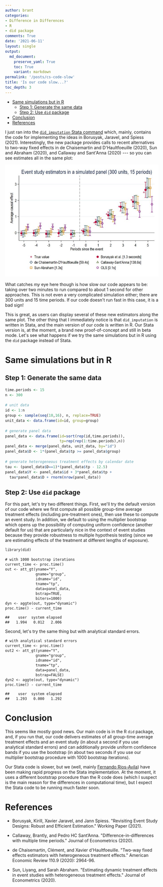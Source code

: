 ```yaml
---
author: brant
categories:
- Difference in Differences
- R
- did package
comments: True
date: '2021-06-11'
layout: single
output:
  md_document:
    preserve_yaml: True
    toc: True
    variant: markdown
permalink: '/posts/cs-code-slow'
title: 'Is our code slow...?'
toc_depth: 3
---
```


-   [Same simulations but in R](#same-simulations-but-in-r)
    -   [Step 1: Generate the same data](#step-1-generate-the-same-data)
    -   [Step 2: Use `did` package](#step-2-use-did-package)
-   [Conclusion](#conclusion)
-   [References](#references)

I just ran into the [`did_imputation` Stata
command](https://github.com/borusyak/did_imputation) which, mainly,
contains the code for implementing the ideas in Borusyak, Jaravel, and
Spiess (2021). Interestingly, the new package provides calls to recent
alternatives to two-way fixed effects in de Chaisemartin and
D'Haultfoeuille (2020), Sun and Abraham (2020), and Callaway and
Sant'Anna (2020) --- so you can see estimates all in the same plot:

<img src="/assets/images/cs_slow.jpeg">

What catches *my* eye here though is how slow our code appears to be:
taking over two minutes to run compared to about 1 second for other
approaches. This is not even a very complicated simulation either; there
are 300 units and 15 time periods. If our code doesn't run fast in this
case, it is a bad sign!

This is great, as users can display several of these new estimators
along the same plot. The other thing that I immediately notice is that
`did_imputation` is written in Stata, and the main version of our code
is written in R. Our Stata version is, at the moment, a brand new
proof-of-concept and still in beta mode. Let's see what happens if we
try the same simulations but in R using the `did` package instead of
Stata.

Same simulations but in R
=========================

Step 1: Generate the same data
------------------------------

``` {.r .fold-hide}
time.periods <- 15
n <- 300

# unit data
id <- 1:n
group <- sample(seq(10,16), n, replace=TRUE)
unit_data <- data.frame(id=id, group=group)

# generate panel data
panel_data <- data.frame(id=sort(rep(id,time.periods)),
                         tp=rep(rep(1:time.periods),n))
panel_data <- merge(panel_data, unit_data, by="id")
panel_data$D <- 1*(panel_data$tp >= panel_data$group)

# generate heterogeneous treatment effects by calendar date
tau <- (panel_data$D==1)*(panel_data$tp - 12.5)
panel_data$Y <- panel_data$id + 3*panel_data$tp +
  tau*panel_data$D + rnorm(nrow(panel_data))
```

Step 2: Use `did` package
-------------------------

For this part, let's try two different things. First, we'll try the
default version of our code where we first compute all possible
group-time average treatment effects (including pre-treatment ones),
then use these to compute an event study. In addition, we default to
using the multiplier bootstrap which opens up the possibility of
computing uniform confidence (another default for us) that are
particularly nice in the context of event studies because they provide
robustness to multiple hypothesis testing (since we are estimating
effects of the treatment at different lengths of exposure).

``` {.r}
library(did)

# with 1000 bootstrap iterations
current_time <- proc.time()
out <- att_gt(yname="Y",
              gname="group",
              idname="id",
              tname="tp",
              data=panel_data,
              bstrap=TRUE,
              biters=1000)
dyn <- aggte(out, type="dynamic")
proc.time() - current_time
```

    ##    user  system elapsed 
    ##   1.994   0.012   2.006

Second, let's try the same thing but with analytical standard errors.

``` {.r}
# with analytical standard errors
current_time <- proc.time()
out2 <- att_gt(yname="Y",
              gname="group",
              idname="id",
              tname="tp",
              data=panel_data,
              bstrap=FALSE)
dyn2 <- aggte(out, type="dynamic")
proc.time() - current_time
```

    ##    user  system elapsed 
    ##   1.293   0.000   1.292

Conclusion
==========

This seems like mostly good news. Our main code is in the R `did`
package, and, if you run that, our code delivers estimates of all
group-time average treatment effects and an event study (in about a
second if you use analytical standard errors) and can additionally
provide uniform confidence bands if you use the bootstrap (in about two
seconds if you use our multiplier bootstrap procedure with 1000
bootstrap iterations).

Our Stata code is slower, but we (well, mainly [Fernando
Rios-Avila](https://friosavila.github.io/playingwithstata/)) have been
making rapid progress on the Stata implementation. At the moment, it
uses a different bootstrap procedure than the R code does (which I
suspect is the main reason for the differences in computational time),
but I expect the Stata code to be running much faster soon.

References
==========

-   Borusyak, Kirill, Xavier Jaravel, and Jann Spiess. "Revisiting Event
    Study Designs: Robust and Efficient Estimation." Working Paper
    (2021).

-   Callaway, Brantly, and Pedro HC Sant’Anna.
    "Difference-in-differences with multiple time periods." Journal of
    Econometrics (2020).

-   de Chaisemartin, Clément, and Xavier d'Haultfoeuille. "Two-way fixed
    effects estimators with heterogeneous treatment effects." American
    Economic Review 110.9 (2020): 2964-96.

-   Sun, Liyang, and Sarah Abraham. "Estimating dynamic treatment
    effects in event studies with heterogeneous treatment effects."
    Journal of Econometrics (2020).
